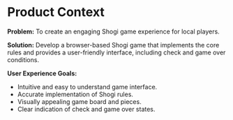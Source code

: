 # Product Context

**Problem:** To create an engaging Shogi game experience for local players.

**Solution:** Develop a browser-based Shogi game that implements the core rules and provides a user-friendly interface, including check and game over conditions.

**User Experience Goals:**

*   Intuitive and easy to understand game interface.
*   Accurate implementation of Shogi rules.
*   Visually appealing game board and pieces.
*   Clear indication of check and game over states.
